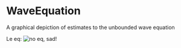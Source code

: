 # WaveEquation
A graphical depiction of estimates to the unbounded wave equation

Le eq: ![no eq, sad!](https://latex.codecogs.com/gif.latex?u_{tt}=u_{xx})
